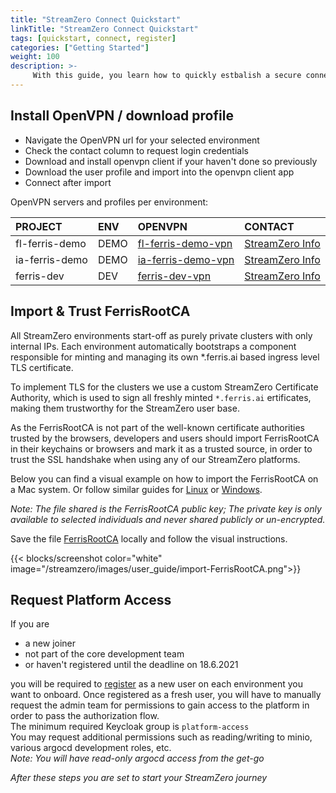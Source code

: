 ```yaml
---
title: "StreamZero Connect Quickstart"
linkTitle: "StreamZero Connect Quickstart"
tags: [quickstart, connect, register] 
categories: ["Getting Started"]
weight: 100
description: >-
     With this guide, you learn how to quickly estbalish a secure connection to Ferris.
---
```


## Install OpenVPN / download profile

- Navigate the OpenVPN url for your selected environment
- Check the contact column to request login credentials 
- Download and install openvpn client if your haven't done so previously 
- Download the user profile and import into the openvpn client app
- Connect after import

OpenVPN servers and profiles per environment:

| PROJECT        | ENV  | OPENVPN                                      | CONTACT                                                      |
| :------------- | :--- | :------------------------------------------- | :----------------------------------------------------------- |
| fl-ferris-demo | DEMO | [fl-ferris-demo-vpn](https://34.133.137.127) | [StreamZero Info](mailto:info@ferrislabs.net?subject=fl-ferris-demo-vpn%20Credentials%20Request) |
| ia-ferris-demo | DEMO | [ia-ferris-demo-vpn](https://35.193.224.161) | [StreamZero Info](mailto:info@ferrislabs.net?subject=fl-ferris-demo-vpn%20Credentials%20Request) |
|ferris-dev        |DEV|[ferris-dev-vpn](https://34.136.49.29)           |[StreamZero Info](mailto:info@ferrislabs.net?subject=fl-ferris-demo-vpn%20Credentials%20Request)|


## Import & Trust FerrisRootCA 

All StreamZero environments start-off as purely private clusters with only internal IPs. Each environment automatically bootstraps a component responsible for minting and managing its own \*.ferris.ai based ingress level TLS certificate. 

To implement TLS for the clusters we use a custom StreamZero Certificate Authority, which is used to sign all freshly minted `*.ferris.ai` ertificates, making them trustworthy for the StreamZero user base.

As the FerrisRootCA is not part of the well-known certificate authorities trusted by the browsers, developers and users should import FerrisRootCA in their keychains or browsers and mark it as a trusted source, in order to trust the SSL handshake when using any of our StreamZero platforms.  

Below you can find a visual example on how to import the FerrisRootCA on a Mac system. Or follow similar guides for [Linux](https://linuxkamarada.com/en/2018/10/30/how-to-install-website-certificates-on-linux/) or [Windows](https://docs.vmware.com/en/VMware-Adapter-for-SAP-Landscape-Management/2.0.1/Installation-and-Administration-Guide-for-VLA-Administrators/GUID-D60F08AD-6E54-4959-A272-458D08B8B038.html).

*Note: The file shared is the FerrisRootCA public key; The private key is only available to selected individuals and never shared publicly or un-encrypted.*

Save the file [FerrisRootCA](https://raw.githubusercontent.com/Ferris-Labs/platform-docs/master/wiki-resources/certificates/FerrisRootCA.crt)  locally and follow the visual instructions.  



{{< blocks/screenshot color="white" image="/streamzero/images/user_guide/import-FerrisRootCA.png">}}

## Request Platform Access
If you are 
- a new joiner
- not part of the core development team
- or haven't registered until the deadline on 18.6.2021

you will be required to [register](https://argocd.ferris.ai/applications) as a new user on each environment you want to onboard. Once registered as a fresh user, you will have to manually request the admin team for permissions to gain access to the platform in order to pass the authorization flow.  
The minimum required Keycloak group is `platform-access`  
You may request additional permissions such as reading/writing to minio, various argocd development roles, etc.  
*Note: You will have read-only argocd access from the get-go*  

*After these steps you are set to start your StreamZero journey*
